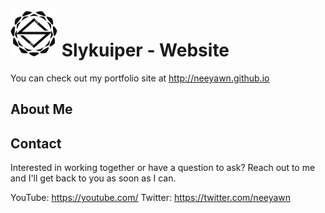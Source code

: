 # ![slykuiper logo](https://github.com/neeyawn/neeyawn.github.com/blob/master/images/slykuiper-black-75.png) Slykuiper - Website
You can check out my portfolio site at http://neeyawn.github.io 

## About Me

## Contact
Interested in working together or have a question to ask? Reach out to me and I'll get back to you as soon as I can. 

YouTube: https://youtube.com/
Twitter: https://twitter.com/neeyawn  